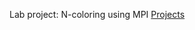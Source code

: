 Lab project:  N-coloring using MPI
[Projects](http://www.cs.ubbcluj.ro/~rlupsa/edu/pdp/projects.html)